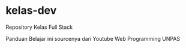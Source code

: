 # kelas-dev
Repository Kelas Full Stack

Panduan Belajar ini sourcenya dari Youtube Web Programming UNPAS
